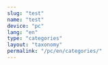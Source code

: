 ```yaml
---
slug: "test"
name: "test"
device: "pc"
lang: "en"
type: "categories"
layout: "taxonomy"
permalink: "/pc/en/categories/"
---
```

